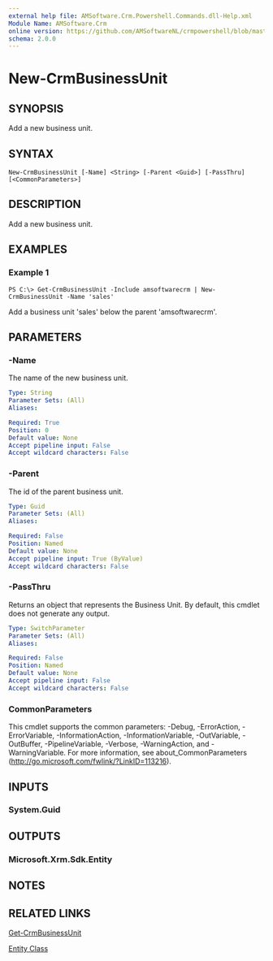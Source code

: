 ```yaml
---
external help file: AMSoftware.Crm.Powershell.Commands.dll-Help.xml
Module Name: AMSoftware.Crm
online version: https://github.com/AMSoftwareNL/crmpowershell/blob/master/docs/New-CrmBusinessUnit.md
schema: 2.0.0
---
```


# New-CrmBusinessUnit

## SYNOPSIS
Add a new business unit.

## SYNTAX

```
New-CrmBusinessUnit [-Name] <String> [-Parent <Guid>] [-PassThru] [<CommonParameters>]
```

## DESCRIPTION
Add a new business unit.

## EXAMPLES

### Example 1
```
PS C:\> Get-CrmBusinessUnit -Include amsoftwarecrm | New-CrmBusinessUnit -Name 'sales'
```

Add a business unit 'sales' below the parent 'amsoftwarecrm'.

## PARAMETERS

### -Name
The name of the new business unit.

```yaml
Type: String
Parameter Sets: (All)
Aliases: 

Required: True
Position: 0
Default value: None
Accept pipeline input: False
Accept wildcard characters: False
```

### -Parent
The id of the parent business unit.

```yaml
Type: Guid
Parameter Sets: (All)
Aliases: 

Required: False
Position: Named
Default value: None
Accept pipeline input: True (ByValue)
Accept wildcard characters: False
```

### -PassThru
Returns an object that represents the Business Unit. By default, this cmdlet does not generate any output.

```yaml
Type: SwitchParameter
Parameter Sets: (All)
Aliases: 

Required: False
Position: Named
Default value: None
Accept pipeline input: False
Accept wildcard characters: False
```

### CommonParameters
This cmdlet supports the common parameters: -Debug, -ErrorAction, -ErrorVariable, -InformationAction, -InformationVariable, -OutVariable, -OutBuffer, -PipelineVariable, -Verbose, -WarningAction, and -WarningVariable. For more information, see about_CommonParameters (http://go.microsoft.com/fwlink/?LinkID=113216).

## INPUTS

### System.Guid

## OUTPUTS

### Microsoft.Xrm.Sdk.Entity

## NOTES

## RELATED LINKS

[Get-CrmBusinessUnit](Get-CrmBusinessUnit.md)

[Entity Class](https://msdn.microsoft.com/library/microsoft.xrm.sdk.entity.aspx)
